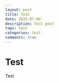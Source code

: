 ```yaml
---
layout: post
title: Test
date: 2025-07-06
description: Test post
tags: test
categories: test
comments: true
---
```


# Test

Test
